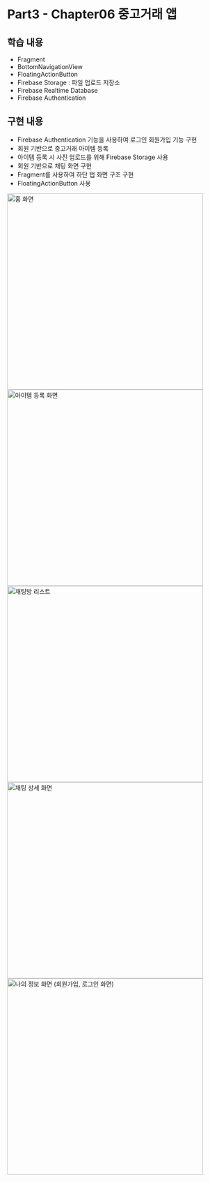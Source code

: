 # Part3 - Chapter06 중고거래 앱

## 학습 내용
- Fragment
- BottomNavigationView
- FloatingActionButton
- Firebase Storage : 파일 업로드 저장소
- Firebase Realtime Database
- Firebase Authentication

## 구현 내용
- Firebase Authentication 기능을 사용하여 로그인 회원가입 기능 구현
- 회원 기반으로 중고거래 아이템 등록
- 아이템 등록 시 사진 업로드를 위해 Firebase Storage 사용
- 회원 기반으로 채팅 화면 구현
- Fragment를 사용하여 하단 탭 화면 구조 구현
- FloatingActionButton 사용

<img src="https://user-images.githubusercontent.com/43491968/157708807-d026f40a-621f-4852-a1e7-2aa790c189f4.png" height="450" alt="홈 화면">
<img src="https://user-images.githubusercontent.com/43491968/157708825-ed574af0-5036-43fb-a5a7-5294fc1255e0.png" height="450" alt="아이템 등록 화면">
<img src="https://user-images.githubusercontent.com/43491968/157708863-b1b59d11-b72f-40cb-89c5-8ae2f23f556e.png" height="450" alt="채팅방 리스트">
<img src="https://user-images.githubusercontent.com/43491968/157708870-88d00d39-2c62-4703-9841-c3c0ec0c95ce.png" height="450" alt="채팅 상세 화면">
<img src="https://user-images.githubusercontent.com/43491968/157708877-8c9c9592-d454-4bfb-8bfe-b162f2318476.png" height="450" alt="나의 정보 화면 (회원가입, 로그인 화면)">